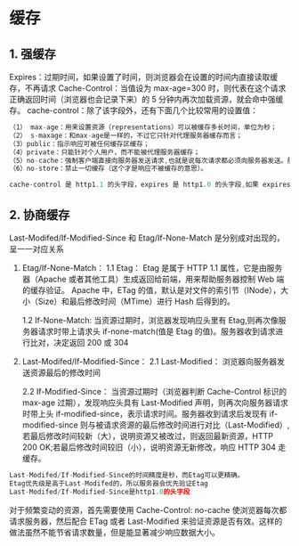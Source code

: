 # 缓存

## 1. 强缓存

Expires：过期时间，如果设置了时间，则浏览器会在设置的时间内直接读取缓存，不再请求
Cache-Control：当值设为 max-age=300 时，则代表在这个请求正确返回时间（浏览器也会记录下来）的 5 分钟内再次加载资源，就会命中强缓存。
cache-control：除了该字段外，还有下面几个比较常用的设置值：

```js
（1） max-age：用来设置资源（representations）可以被缓存多长时间，单位为秒；
（2） s-maxage：和max-age是一样的，不过它只针对代理服务器缓存而言；
（3）public：指示响应可被任何缓存区缓存；
（4）private：只能针对个人用户，而不能被代理服务器缓存；
（5）no-cache：强制客户端直接向服务器发送请求,也就是说每次请求都必须向服务器发送。服务器接收到     请求，然后判断资源是否变更，是则返回新内容，否则返回304，未变更。这个很容易让人产生误解，使人误     以为是响应不被缓存。实际上Cache-Control:     no-cache是会被缓存的，只不过每次在向客户端（浏览器）提供响应数据时，缓存都要向服务器评估缓存响应的有效性。
（6）no-store：禁止一切缓存（这个才是响应不被缓存的意思）。
```

```js
cache-control 是 http1.1 的头字段，expires 是 http1.0 的头字段,如果 expires 和 cache-control 同时存在，cache-control 会覆盖 expires，建议两个都写。
```

## 2. 协商缓存

Last-Modifed/If-Modified-Since 和 Etag/If-None-Match 是分别成对出现的，呈一一对应关系

1. Etag/If-None-Match：
   1.1 Etag：
   Etag 是属于 HTTP 1.1 属性，它是由服务器（Apache 或者其他工具）生成返回给前端，用来帮助服务器控制 Web 端的缓存验证。
   Apache 中，ETag 的值，默认是对文件的索引节（INode），大小（Size）和最后修改时间（MTime）进行 Hash 后得到的。

   1.2 If-None-Match:
   当资源过期时，浏览器发现响应头里有 Etag,则再次像服务器请求时带上请求头 if-none-match(值是 Etag 的值)。服务器收到请求进行比对，决定返回 200 或 304

2. Last-Modifed/If-Modified-Since：
   2.1 Last-Modified：
   浏览器向服务器发送资源最后的修改时间

   2.2 If-Modified-Since：
   当资源过期时（浏览器判断 Cache-Control 标识的 max-age 过期），发现响应头具有 Last-Modified 声明，则再次向服务器请求时带上头 if-modified-since，表示请求时间。服务器收到请求后发现有 if-modified-since 则与被请求资源的最后修改时间进行对比（Last-Modified）,若最后修改时间较新（大），说明资源又被改过，则返回最新资源，HTTP 200 OK;若最后修改时间较旧（小），说明资源无新修改，响应 HTTP 304 走缓存。

```js
Last-Modifed/If-Modified-Since的时间精度是秒，而Etag可以更精确。
Etag优先级是高于Last-Modifed的，所以服务器会优先验证Etag
Last-Modifed/If-Modified-Since是http1.0的头字段
```

对于频繁变动的资源，首先需要使用 Cache-Control: no-cache 使浏览器每次都请求服务器，然后配合 ETag 或者 Last-Modified 来验证资源是否有效。这样的做法虽然不能节省请求数量，但是能显著减少响应数据大小。
